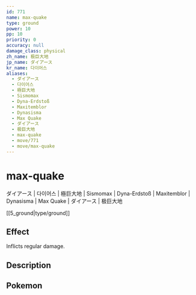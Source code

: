 ```yaml
---
id: 771
name: max-quake
type: ground
power: 10
pp: 10
priority: 0
accuracy: null
damage_class: physical
zh_name: 极巨大地
jp_name: ダイアース
kr_name: 다이어스
aliases:
  - ダイアース
  - 다이어스
  - 極巨大地
  - Sismomax
  - Dyna-Erdstoß
  - Maxitemblor
  - Dynasisma
  - Max Quake
  - ダイアース
  - 极巨大地
  - max-quake
  - move/771
  - move/max-quake
---
```

# max-quake
    
ダイアース | 다이어스 | 極巨大地 | Sismomax | Dyna-Erdstoß | Maxitemblor | Dynasisma | Max Quake | ダイアース | 极巨大地

[[5_ground|type/ground]]

## Effect

Inflicts regular damage.

## Description



## Pokemon



